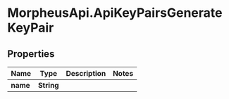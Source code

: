 # MorpheusApi.ApiKeyPairsGenerateKeyPair

## Properties

Name | Type | Description | Notes
------------ | ------------- | ------------- | -------------
**name** | **String** |  | 


